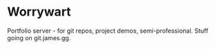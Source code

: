 # Worrywart
Portfolio server - for git repos, project demos, semi-professional.
Stuff going on git.james.gg.
